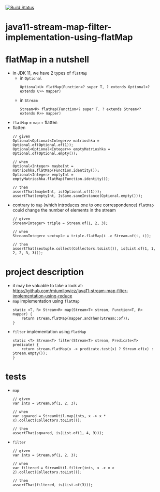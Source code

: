 [![Build Status](https://travis-ci.com/mtumilowicz/java11-stream-map-filter-implementation-using-flatMap.svg?branch=master)](https://travis-ci.com/mtumilowicz/java11-stream-map-filter-implementation-using-flatMap)

# java11-stream-map-filter-implementation-using-flatMap

# flatMap in a nutshell
* in JDK 11, we have 2 types of `flatMap`
    * in `Optional`
        ```
        Optional<U> flatMap(Function<? super T, ? extends Optional<? extends U>> mapper)
        ```
    * in `Stream`
        ```
        Stream<R> flatMap(Function<? super T, ? extends Stream<? extends R>> mapper)
        ```
* `flatMap` = `map` + flatten
* flatten
    ```
    // given
    Optional<Optional<Integer>> matrioshka = Optional.of(Optional.of(1));
    Optional<Optional<Integer>> emptyMatrioshka = Optional.of(Optional.empty());
    
    // when
    Optional<Integer> maybeInt = matrioshka.flatMap(Function.identity());
    Optional<Integer> emptyInt = emptyMatrioshka.flatMap(Function.identity());
    
    // then
    assertThat(maybeInt, is(Optional.of(1)));
    assertThat(emptyInt, IsSame.sameInstance(Optional.empty()));
    ```
* contrary to `map` (which introduces one to one correspondence)
    `flatMap` could change the number of elements in the stream
    ```
    // given
    Stream<Integer> triple = Stream.of(1, 2, 3);
    
    // when
    Stream<Integer> sextuple = triple.flatMap(i -> Stream.of(i, i));
    
    // then
    assertThat(sextuple.collect(Collectors.toList()), is(List.of(1, 1, 2, 2, 3, 3)));
    ```
# project description
* it may be valuable to take a look at: 
https://github.com/mtumilowicz/java11-stream-map-filter-implementation-using-reduce
* `map` implementation using `flatMap`
    ```
    static <T, R> Stream<R> map(Stream<T> stream, Function<T, R> mapper) {
        return stream.flatMap(mapper.andThen(Stream::of));
    }
    ```
* `filter` implementation using `flatMap`
    ```
    static <T> Stream<T> filter(Stream<T> stream, Predicate<T> predicate) {
        return stream.flatMap(x -> predicate.test(x) ? Stream.of(x) : Stream.empty());
    }
    ```
# tests
* `map`
    ```
    // given
    var ints = Stream.of(1, 2, 3);
    
    // when
    var squared = StreamUtil.map(ints, x -> x * x).collect(Collectors.toList());
    
    // then
    assertThat(squared, is(List.of(1, 4, 9)));
    ```
* `filter`
    ``` 
    // given
    var ints = Stream.of(1, 2, 3);
    
    // when
    var filtered = StreamUtil.filter(ints, x -> x > 2).collect(Collectors.toList());
    
    // then
    assertThat(filtered, is(List.of(3)));
    ```